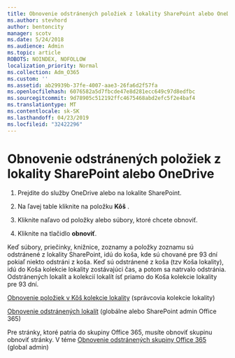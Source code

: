 ```yaml
---
title: Obnovenie odstránených položiek z lokality SharePoint alebo OneDrive
ms.author: stevhord
author: bentoncity
manager: scotv
ms.date: 5/24/2018
ms.audience: Admin
ms.topic: article
ROBOTS: NOINDEX, NOFOLLOW
localization_priority: Normal
ms.collection: Adm_O365
ms.custom: ''
ms.assetid: ab29939b-37fe-4007-aae3-26fa6d2f57fa
ms.openlocfilehash: 6076582a5d7fbcde47e8d281ecc649c97d8edfbc
ms.sourcegitcommit: 9d78905c512192ffc4675468abd2efc5f2e4baf4
ms.translationtype: MT
ms.contentlocale: sk-SK
ms.lasthandoff: 04/23/2019
ms.locfileid: "32422296"
---
```

# <a name="restore-deleted-items-from-sharepoint-or-onedrive"></a>Obnovenie odstránených položiek z lokality SharePoint alebo OneDrive

1. Prejdite do služby OneDrive alebo na lokalite SharePoint.
    
2. Na ľavej table kliknite na položku **Kôš** . 
    
3. Kliknite naľavo od položky alebo súbory, ktoré chcete obnoviť.
    
4. Kliknite na tlačidlo **obnoviť**. 
    
Keď súbory, priečinky, knižnice, zoznamy a položky zoznamu sú odstránené z lokality SharePoint, idú do koša, kde sú chované pre 93 dní pokiaľ niekto odstráni z koša. Keď sú odstránené z koša (tzv Koša lokality), idú do Koša kolekcie lokality zostávajúci čas, a potom sa natrvalo odstránia. Odstránených lokalít a kolekcií lokalít ísť priamo do Koša kolekcie lokality pre 93 dní.
  
[Obnovenie položiek v Kôš kolekcie lokality](https://go.microsoft.com/fwlink/?linkid=867800) (správcovia kolekcie lokality) 
  
[Obnovenie odstránených lokalít](https://go.microsoft.com/fwlink/?linkid=867660) (globálne alebo SharePoint admin Office 365) 
  
Pre stránky, ktoré patria do skupiny Office 365, musíte obnoviť skupinu obnoviť stránky. V téme [Obnovenie odstránených skupiny Office 365](https://go.microsoft.com/fwlink/?linkid=867802) (global admin) 
  

